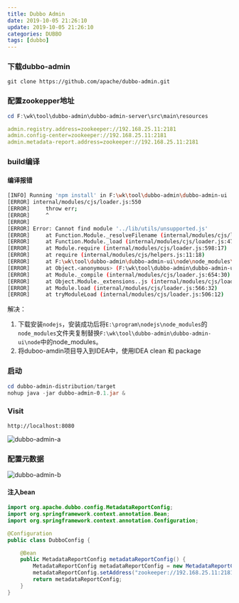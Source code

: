 ```yaml
---
title: Dubbo Admin
date: 2019-10-05 21:26:10
update: 2019-10-05 21:26:10
categories: DUBBO
tags: [dubbo]
---
```


### 下载dubbo-admin 

```
git clone https://github.com/apache/dubbo-admin.git
```

### 配置zookepper地址

```powershell
cd F:\wk\tool\dubbo-admin\dubbo-admin-server\src\main\resources
```

```yml
admin.registry.address=zookeeper://192.168.25.11:2181
admin.config-center=zookeeper://192.168.25.11:2181
admin.metadata-report.address=zookeeper://192.168.25.11:2181
```

### build编译

#### 编译报错

```sh
[INFO] Running 'npm install' in F:\wk\tool\dubbo-admin\dubbo-admin-ui
[ERROR] internal/modules/cjs/loader.js:550
[ERROR]     throw err;
[ERROR]     ^
[ERROR]
[ERROR] Error: Cannot find module '../lib/utils/unsupported.js'
[ERROR]     at Function.Module._resolveFilename (internal/modules/cjs/loader.js:548:15)
[ERROR]     at Function.Module._load (internal/modules/cjs/loader.js:475:25)
[ERROR]     at Module.require (internal/modules/cjs/loader.js:598:17)
[ERROR]     at require (internal/modules/cjs/helpers.js:11:18)
[ERROR]     at F:\wk\tool\dubbo-admin\dubbo-admin-ui\node\node_modules\npm\bin\npm-cli.js:19:21
[ERROR]     at Object.<anonymous> (F:\wk\tool\dubbo-admin\dubbo-admin-ui\node\node_modules\npm\bin\npm-cli.js:92:3)
[ERROR]     at Module._compile (internal/modules/cjs/loader.js:654:30)
[ERROR]     at Object.Module._extensions..js (internal/modules/cjs/loader.js:665:10)
[ERROR]     at Module.load (internal/modules/cjs/loader.js:566:32)
[ERROR]     at tryModuleLoad (internal/modules/cjs/loader.js:506:12)
```

解决：

1. 下载安装`nodejs`，安装成功后将`E:\program\nodejs\node_modules`的`node_modules`文件夹复制替换`F:\wk\tool\dubbo-admin\dubbo-admin-ui\node`中的node_modules。
2. 将duboo-amdin项目导入到IDEA中，使用IDEA clean 和 package

### 启动

```powershell
cd dubbo-admin-distribution/target
nohup java -jar dubbo-admin-0.1.jar &
```

### Visit

`http://localhost:8080`

![dubbo-admin-a](https://volc1612.gitee.io/blog/images/dubbo-admin/dubbo-admin-a.png)


### 配置元数据

![dubbo-admin-b](https://volc1612.gitee.io/blog/images/dubbo-admin/dubbo-admin-b.png)

#### 注入bean

```java
import org.apache.dubbo.config.MetadataReportConfig;
import org.springframework.context.annotation.Bean;
import org.springframework.context.annotation.Configuration;

@Configuration
public class DubboConfig {

    @Bean
    public MetadataReportConfig metadataReportConfig() {
        MetadataReportConfig metadataReportConfig = new MetadataReportConfig();
        metadataReportConfig.setAddress("zookeeper://192.168.25.11:2181");
        return metadataReportConfig;
    }
}

```